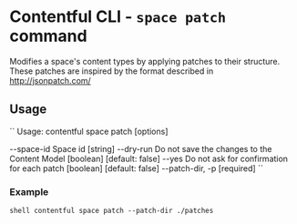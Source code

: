 # Contentful CLI - `space patch` command

Modifies a space's content types by applying patches to their structure. These patches are inspired by the format described in http://jsonpatch.com/

## Usage
``
Usage: contentful space patch [options]

--space-id        Space id                                            [string]
--dry-run         Do not save the changes to the Content Model
[boolean] [default: false]
--yes      Do not ask for confirmation for each patch
[boolean] [default: false]
--patch-dir, -p                                                    [required]
``

### Example

``shell
contentful space patch --patch-dir ./patches 
``
